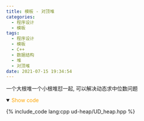 ```yaml
---
title: 模板 - 对顶堆
categories:
  - 程序设计
  - 模板
tags:
  - 程序设计
  - 模板
  - C++
  - 数据结构
  - 堆
  - 对顶堆
date: 2021-07-15 19:34:54
---
```


一个大根堆一个小根堆怼一起, 可以解决动态求中位数问题

<!-- more -->

<details open='open'>
<summary><font color='orange'>Show code</font></summary>

{% include_code lang:cpp ud-heap/UD_heap.hpp %}

</details>
